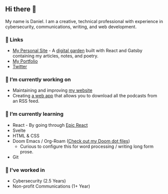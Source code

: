 
## Hi there 👋 

My name is Daniel. I am a creative, technical professional with experience in cybersecurity, communications, writing, and web development.

### 🔗 Links
- [My Personal Site](https://dschapman.com) - A [digital garden](https://dschapman.com/notes/digital-garden) built with React and Gatsby containing my articles, notes, and poetry.
- [My Portfolio](https://danielchapman.dev)
- [Twitter](https://twitter.com/ds_chapman)

### 🔭 I’m currently working on 
- Maintaining and improving [my website](/dschapman/my-website)
- Creating [a web app](/dschapman/get-podcasts-from-rss-feed) that allows you to download all the podcasts from an RSS feed. 

### 🌱 I’m currently learning 
- React - By going through [Epic React](https://epicreact.dev)
- Svelte 
- HTML & CSS 
- Doom Emacs / Org-Roam ([Check out my Doom dot files](https://github.com/dschapman/.dot_files/tree/master/.doom.d))
  - Curious to configure this for word processing / writing long form prose.
- Git

### 💼 I've worked in
- Cybersecurity (2.5 Years)
- Non-profit Communications (1+ Year)





